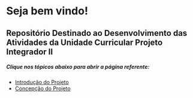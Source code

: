 # Seja bem vindo! 
## Repositório Destinado ao Desenvolvimento das Atividades da Unidade Curricular Projeto Integrador II

##### Clique nos tópicos abaixo para abrir a página referente:

* [Introdução do Projeto](https://github.com/jaojao7/pi2_jpad/blob/main/introducao.md)
* [Concepção do Projeto](https://github.com/jaojao7/pi2_jpad/blob/main/concepcao.md)
